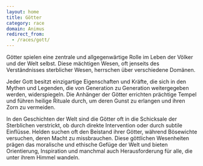 ```yaml
---
layout: home
title: Götter
category: race
domain: Animus
redirect_from:
  - /races/gott/
---
```


Götter spielen eine zentrale und allgegenwärtige Rolle im Leben der Völker und der Welt selbst. Diese mächtigen Wesen,
oft jenseits des Verständnisses sterblicher Wesen, herrschen über verschiedene Domänen.

Jeder Gott besitzt einzigartige Eigenschaften und Kräfte, die sich in den Mythen und Legenden, die von Generation zu
Generation weitergegeben werden, widerspiegeln. Die Anhänger der Götter errichten prächtige Tempel und führen heilige
Rituale durch, um deren Gunst zu erlangen und ihren Zorn zu vermeiden.

In den Geschichten der Welt sind die Götter oft in die Schicksale der Sterblichen verstrickt, ob durch direkte
Intervention oder durch subtile Einflüsse. Helden suchen oft den Beistand ihrer Götter, während Bösewichte versuchen,
deren Macht zu missbrauchen. Diese göttlichen Wesenheiten prägen das moralische und ethische Gefüge der Welt und bieten
Orientierung, Inspiration und manchmal auch Herausforderung für alle, die unter ihrem Himmel wandeln.